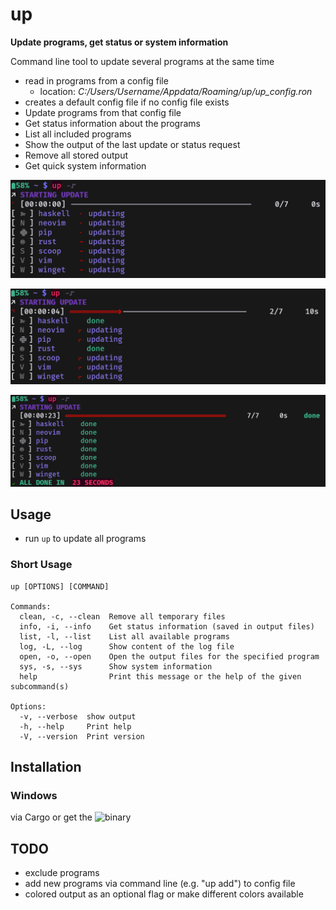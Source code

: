 # up

**Update programs, get status or system information**

Command line tool to update several programs at the same time
* read in programs from a config file 
  - location: _C:/Users/Username/Appdata/Roaming/up/up_config.ron_
* creates a default config file if no config file exists
* Update programs from that config file
* Get status information about the programs
* List all included programs
* Show the output of the last update or status request
* Remove all stored output
* Get quick system information

![screenshot](https://github.com/Phydon/up/blob/master/assets/screenshot_starting_update.png)

![screenshot](https://github.com/Phydon/up/blob/master/assets/screenshot_updating.png)

![screenshot](https://github.com/Phydon/up/blob/master/assets/screenshot_update_done.png)

## Usage

* run ```up``` to update all programs


### Short Usage
```
up [OPTIONS] [COMMAND]

Commands:
  clean, -c, --clean  Remove all temporary files
  info, -i, --info    Get status information (saved in output files)
  list, -l, --list    List all available programs
  log, -L, --log      Show content of the log file
  open, -o, --open    Open the output files for the specified program
  sys, -s, --sys      Show system information
  help                Print this message or the help of the given subcommand(s)

Options:
  -v, --verbose  show output
  -h, --help     Print help
  -V, --version  Print version
```

## Installation

### Windows

via Cargo or get the ![binary](https://github.com/Phydon/up/releases)

## TODO

* exclude programs
* add new programs via command line (e.g. "up add") to config file
* colored output as an optional flag or make different colors available

